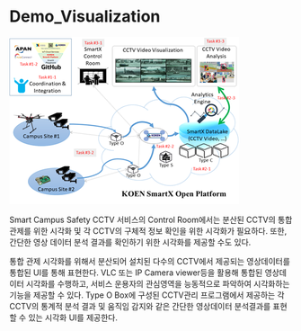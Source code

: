 # Demo_Visualization
![noname01](./public/img/noname01.png)

 Smart Campus Safety CCTV 서비스의 Control Room에서는 분산된 CCTV의 통합 관제를 위한 시각화 및 각 CCTV의 구체적 정보 확인을 위한 시각화가 필요하다. 또한, 간단한 영상 데이터 분석 결과를 확인하기 위한 시각화를 제공할 수도 있다.
 
 통합 관제 시각화를 위해서 분산되어 설치된 다수의 CCTV에서 제공되는 영상데이터를 통합된 UI를 통해 표현한다. VLC 또는 IP Camera viewer등을 활용해 통합된 영상데이터 시각화를 수행하고, 서비스 운용자의 관심영역을 능동적으로 파악하여 시각화하는 기능을 제공할 수 있다.
 Type O Box에 구성된 CCTV관리 프로그램에서 제공하는 각 CCTV의 통계적 분석 결과 및 움직임 감지와 같은 간단한 영상데이터 분석결과를 표현할 수 있는 시각화 UI를 제공한다.
